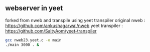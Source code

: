 ## webserver in yeet

forked from nweb and transpile using yeet transpiler
original nweb : https://github.com/ankushagarwal/nweb
yeet transpiler : https://github.com/SaltyAom/yeet-transpiler

```bash
gcc nweb23.yeet.c -o main
./main 3000 . &
```
